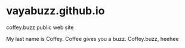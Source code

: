 # vayabuzz.github.io
coffey.buzz public web site

My last name is Coffey. Coffee gives you a buzz. Coffey.buzz, heehee 
